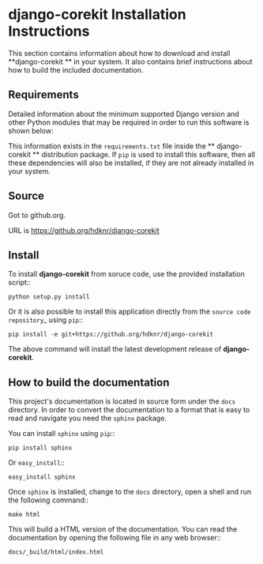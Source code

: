 # **django-corekit** Installation Instructions

This section contains information about 
how to download and install **django-corekit ** in your system. 
It also contains brief instructions about how
to build the included documentation.

## Requirements

Detailed information about the minimum supported Django version and 
other Python modules that may be required in order to run this software is shown below:

This information exists in the ``requirements.txt`` file 
inside the ** django-corekit ** distribution package. 
If ``pip`` is used to install this software,
then all these dependencies will also be installed, 
if they are not already installed in your system.


## Source

Got to github.org.

URL is https://github.org/hdknr/django-corekit


## Install

To install **django-corekit** from soruce code, use the provided installation script::

    python setup.py install


Or it is also possible to install this application directly from
the `source code repository`_ using ``pip``::

    pip install -e git+https://github.org/hdknr/django-corekit

The above command will install the latest development release of **django-corekit**.


## How to build the documentation

This project's documentation is located in source form under the ``docs``
directory. In order to convert the documentation to a format that is
easy to read and navigate you need the ``sphinx`` package.

You can install ``sphinx`` using ``pip``::

    pip install sphinx

Or ``easy_install``::

    easy_install sphinx

Once ``sphinx`` is installed, change to the ``docs`` directory, open a shell
and run the following command::

    make html

This will build a HTML version of the documentation. You can read the
documentation by opening the following file in any web browser::

    docs/_build/html/index.html
